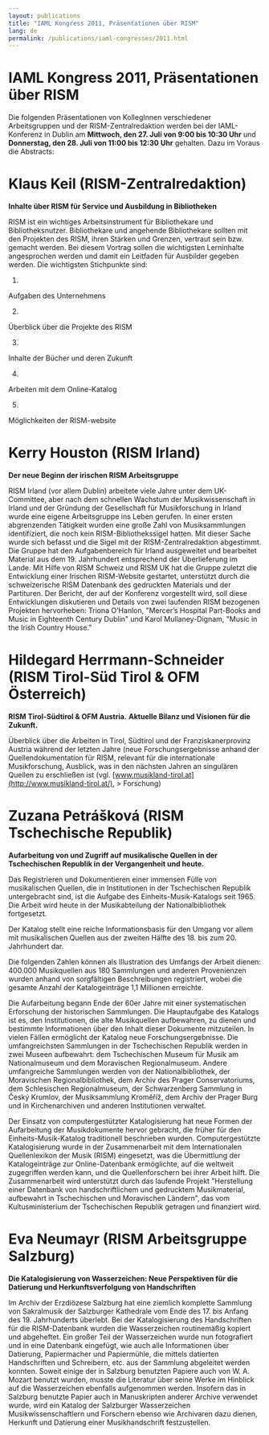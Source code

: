 ```yaml
---
layout: publications
title: "IAML Kongress 2011, Präsentationen über RISM"
lang: de
permalink: /publications/iaml-congresses/2011.html
---
```


# IAML Kongress 2011, Präsentationen über RISM 

Die folgenden Präsentationen von KollegInnen verschiedener Arbeitsgruppen und der RISM-Zentralredaktion werden bei der IAML-Konferenz in Dublin am **Mittwoch, den 27. Juli von 9:00 bis 10:30 Uhr** und **Donnerstag, den 28. Juli von 11:00 bis 12:30**  **Uhr** gehalten. Dazu im Voraus die Abstracts:


# Klaus Keil (RISM-Zentralredaktion)

**Inhalte über RISM für Service und Ausbildung in Bibliotheken**

RISM ist ein wichtiges Arbeitsinstrument für Bibliothekare und Bibliotheksnutzer. Bibliothekare und angehende Bibliothekare sollten mit den Projekten des RISM, ihren Stärken und Grenzen, vertraut sein bzw. gemacht werden. Bei diesem Vortrag sollen die wichtigsten Lerninhalte angesprochen werden und damit ein Leitfaden für Ausbilder gegeben werden. Die wichtigsten Stichpunkte sind:

1. 

Aufgaben des Unternehmens

 
2. 

Überblick über die Projekte des RISM

 
3. 

Inhalte der Bücher und deren Zukunft

 
4. 

Arbeiten mit dem Online-Katalog

 
5. 

Möglichkeiten der RISM-website

# Kerry Houston (RISM Irland)

**Der neue Beginn der irischen RISM Arbeitsgruppe**

RISM Irland (vor allem Dublin) arbeitete viele Jahre unter dem UK-Committee, aber nach dem schnellen Wachstum der Musikwissenschaft in Irland und der Gründung der Gesellschaft für Musikforschung in Irland wurde eine eigene Arbeitsgruppe ins Leben gerufen. In einer ersten abgrenzenden Tätigkeit wurden eine große Zahl von Musiksammlungen identifiziert, die noch kein RISM-Bibliothekssigel hatten. Mit dieser Sache wurde sich befasst und die Sigel mit der RISM-Zentralredaktion abgestimmt. Die Gruppe hat den Aufgabenbereich für Irland ausgeweitet und bearbeitet Material aus dem 19. Jahrhundert entsprechend der Überlieferung im Lande. Mit Hilfe von RISM Schweiz und RISM UK hat die Gruppe zuletzt die Entwicklung einer Irischen RISM-Website gestartet, unterstützt durch die schweizerische RISM Datenbank des gedruckten Materials und der Partituren. Der Bericht, der auf der Konferenz vorgestellt wird, soll diese Entwicklungen diskutieren und Details von zwei laufenden RISM bezogenen Projekten hervorheben: Triona O’Hanlon, "Mercer’s Hospital Part-Books and Music in Eighteenth Century Dublin" und Karol Mullaney-Dignam, "Music in the Irish Country House."


# Hildegard Herrmann-Schneider (RISM Tirol-Süd Tirol & OFM Österreich)

**RISM Tirol-Südtirol & OFM Austria.**  **Aktuelle Bilanz und Visionen für die Zukunft.**  
  
 Überblick über die Arbeiten in Tirol, Südtirol und der Franziskanerprovinz Austria während der letzten Jahre (neue Forschungsergebnisse anhand der Quellendokumentation für RISM, relevant für die internationale Musikforschung, Ausblick, was in den nächsten Jahren an singulären Quellen zu erschließen ist (vgl. [www.musikland-tirol.at](http://www.musikland-tirol.at/), \> Forschung)


# Zuzana Petrášková (RISM Tschechische Republik)

**Aufarbeitung von und Zugriff auf musikalische Quellen in der Tschechischen Republik in der Vergangenheit und heute.**

Das Registrieren und Dokumentieren einer immensen Fülle von musikalischen Quellen, die in Institutionen in der Tschechischen Republik untergebracht sind, ist die Aufgabe des Einheits-Musik-Katalogs seit 1965. Die Arbeit wird heute in der Musikabteilung der Nationalbibliothek fortgesetzt.

Der Katalog stellt eine reiche Informationsbasis für den Umgang vor allem mit musikalischen Quellen aus der zweiten Hälfte des 18. bis zum 20. Jahrhundert dar.

Die folgenden Zahlen können als Illustration des Umfangs der Arbeit dienen: 400.000 Musikquellen aus 180 Sammlungen und anderen Provenienzen wurden anhand von sorgfältigen Beschreibungen registriert, wobei die gesamte Anzahl der Katalogeinträge 1,1 Millionen erreichte.

Die Aufarbeitung begann Ende der 60er Jahre mit einer systematischen Erforschung der historischen Sammlungen. Die Hauptaufgabe des Katalogs ist es, den Institutionen, die alte Musikquellen aufbewahren, zu dienen und bestimmte Informationen über den Inhalt dieser Dokumente mitzuteilen. In vielen Fällen ermöglicht der Katalog neue Forschungsergebnisse. Die umfangreichsten Sammlungen in der Tschechischen Republik werden in zwei Museen aufbewahrt: dem Tschechischen Museum für Musik am Nationalmuseum und dem Moravischen Regionalmuseum. Andere umfangreiche Sammlungen werden von der Nationalbibliothek, der Moravischen Regionalbibliothek, dem Archiv des Prager Conservatoriums, dem Schlesischen Regionalmuseum, der Schwarzenberg Sammlung in Český Krumlov, der Musiksammlung Kroměříž, dem Archiv der Prager Burg und in Kirchenarchiven und anderen Institutionen verwaltet.

Der Einsatz von computergestützter Katalogisierung hat neue Formen der Aufarbeitung der Musikdokumente hervor gebracht, die früher für den Einheits-Musik-Katalog traditionell beschrieben wurden. Computergestützte Katalogisierung wurde in der Zusammenarbeit mit dem Internationalen Quellenlexikon der Musik (RISM) eingesetzt, was die Übermittlung der Katalogeinträge zur Online-Datenbank ermöglichte, auf die weltweit zugegriffen werden kann, und die Quellenforschern bei ihrer Arbeit hilft. Die Zusammenarbeit wird unterstützt durch das laufende Projekt "Herstellung einer Datenbank von handschriftlichem und gedrucktem Musikmaterial, aufbewahrt in Tschechischen und Moravischen Ländern", das vom Kultusministerium der Tschechischen Republik getragen und finanziert wird.


# Eva Neumayr (RISM Arbeitsgruppe Salzburg)

**Die Katalogisierung von Wasserzeichen: Neue Perspektiven für die Datierung und Herkunftsverfolgung von Handschriften**

Im Archiv der Erzdiözese Salzburg hat eine ziemlich komplette Sammlung von Sakralmusik der Salzburger Kathedrale vom Ende des 17. bis Anfang des 19. Jahrhunderts überlebt. Bei der Katalogisierung des Handschriften für die RISM-Datenbank wurden die Wasserzeichen routinemäßig kopiert und abgeheftet. Ein großer Teil der Wasserzeichen wurde nun fotografiert und in eine Datenbank eingefügt, wie auch alle Informationen über Datierung, Papiermacher und Papiermühle, die mittels datierten Handschriften und Schreibern, etc. aus der Sammlung abgeleitet werden konnten. Soweit einige der in Salzburg benutzten Papiere auch von W. A. Mozart benutzt wurden, musste die Literatur über seine Werke im Hinblick auf die Wasserzeichen ebenfalls aufgenommen werden. Insofern das in Salzburg benutzte Papier auch in Manuskripten anderer Archive verwendet wurde, wird ein Katalog der Salzburger Wasserzeichen Musikwissenschaftlern und Forschern ebenso wie Archivaren dazu dienen, Herkunft und Datierung einer Musikhandschrift festzustellen.

